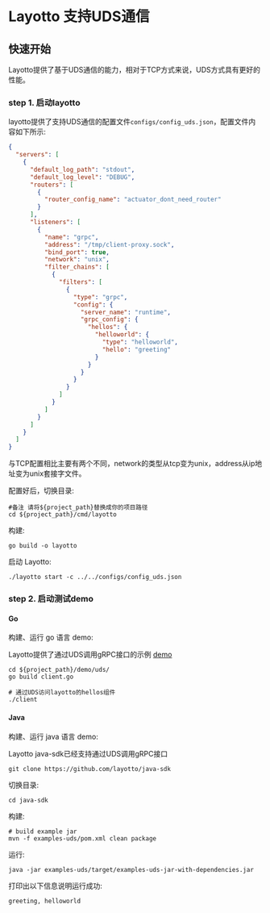# Layotto 支持UDS通信

## 快速开始

Layotto提供了基于UDS通信的能力，相对于TCP方式来说，UDS方式具有更好的性能。

### step 1.  启动layotto

layotto提供了支持UDS通信的配置文件`configs/config_uds.json`，配置文件内容如下所示:

```json
{
  "servers": [
    {
      "default_log_path": "stdout",
      "default_log_level": "DEBUG",
      "routers": [
        {
          "router_config_name": "actuator_dont_need_router"
        }
      ],
      "listeners": [
        {
          "name": "grpc",
          "address": "/tmp/client-proxy.sock",
          "bind_port": true,
          "network": "unix",
          "filter_chains": [
            {
              "filters": [
                {
                  "type": "grpc",
                  "config": {
                    "server_name": "runtime",
                    "grpc_config": {
                      "hellos": {
                        "helloworld": {
                          "type": "helloworld",
                          "hello": "greeting"
                        }
                      }
                    }
                  }
                }
              ]
            }
          ]
        }
      ]
    }
  ]
}
```

与TCP配置相比主要有两个不同，network的类型从tcp变为unix，address从ip地址变为unix套接字文件。

配置好后，切换目录:

```shell
#备注 请将${project_path}替换成你的项目路径
cd ${project_path}/cmd/layotto
```

构建:

```shell @if.not.exist layotto
go build -o layotto
```

启动 Layotto:

```shell @background
./layotto start -c ../../configs/config_uds.json
```

### step 2. 启动测试demo
<!-- tabs:start -->
#### **Go**

构建、运行 go 语言 demo:

Layotto提供了通过UDS调用gRPC接口的示例 [demo](https://github.com/mosn/layotto/blob/main/demo/uds/client.go)

```shell
cd ${project_path}/demo/uds/
go build client.go

# 通过UDS访问layotto的hellos组件
./client 
```

#### **Java**

构建、运行 java 语言 demo:

Layotto java-sdk已经支持通过UDS调用gRPC接口

```shell @if.not.exist java-sdk
git clone https://github.com/layotto/java-sdk
```

切换目录:

```shell
cd java-sdk
```

构建:

```shell @if.not.exist examples-uds/target/examples-uds-jar-with-dependencies.jar
# build example jar
mvn -f examples-uds/pom.xml clean package
```

运行:

```
java -jar examples-uds/target/examples-uds-jar-with-dependencies.jar
```

打印出以下信息说明运行成功:

```bash
greeting, helloworld
```

<!-- tabs:end -->

